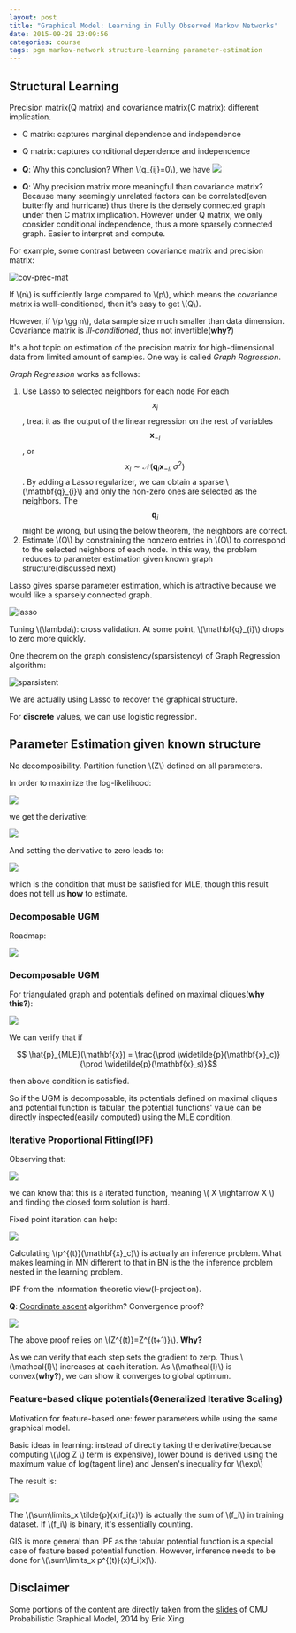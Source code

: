 ```yaml
---
layout: post
title: "Graphical Model: Learning in Fully Observed Markov Networks"
date: 2015-09-28 23:09:56
categories: course
tags: pgm markov-network structure-learning parameter-estimation
---
```


## Structural Learning


Precision matrix(Q matrix) and covariance matrix(C matrix): different implication.


- C matrix: captures marginal dependence and independence
- Q matrix: captures conditional dependence and independence

- **Q**: Why this conclusion?
  When \\(q_{ij}=0\\), we have
  ![](/assets/images/pgm/q_matrix_conditional_independence.png)
- **Q**: Why precision matrix more meaningful than covariance matrix?
  Because many seemingly unrelated factors can be correlated(even butterfly and hurricane) thus there is the densely connected graph under then C matrix implication. However under Q matrix, we only consider conditional independence, thus a more sparsely connected graph. Easier to interpret and compute.

For example, some contrast between covariance matrix and precision matrix:

![cov-prec-mat](/assets/images/pgm/covariance-and-precision-matrix-example.png)

If \\(n\\) is sufficiently large compared to \\(p\\), which means the covariance matrix is well-conditioned, then it's easy to get \\(Q\\).


However, if \\(p \gg n\\), data sample size much smaller than data dimension. Covariance matrix is *ill-conditioned*, thus not invertible(**why?**)

It's a hot topic on estimation of the precision matrix for high-dimensional data from limited amount of samples. One way is called *Graph Regression*.

*Graph Regression* works as follows:

1. Use Lasso to selected neighbors for each node
   For each $$x_i$$, treat it as the output of the linear regression on the rest of variables $$\mathbf{x}_{-i}$$, or $$x_i \sim \mathcal{N}(\mathbf{q}_{i} \mathbf{x}_{-i}, \sigma^2)$$. By adding a Lasso regularizer, we can obtain a sparse \\(\mathbf{q}_{i}\\) and only the non-zero ones are selected as the neighbors.
   The $$\mathbf{q}_i$$ might be wrong, but using the below theorem,  the neighbors are correct.
2. Estimate \\(Q\\) by constraining the nonzero entries in \\(Q\\) to correspond to the selected neighbors of each node. In this way, the problem reduces to parameter estimation given known graph structure(discussed next)

Lasso gives sparse parameter estimation, which is attractive because we would like a sparsely connected graph.

![lasso](/assets/images/pgm/linear-regression-with-lasso.png)

Tuning \\(\lambda\\): cross validation. At some point, \\(\mathbf{q}_{i}\\) drops to zero more quickly.

One theorem on the graph consistency(sparsistency) of Graph Regression algorithm:

![sparsistent](/assets/images/pgm/sparsistent.png)

We are actually using Lasso to recover the graphical structure.

For **discrete** values, we can use logistic regression.

## Parameter Estimation given known structure

No decomposibility. Partition function \\(Z\\) defined on all parameters.

In order to maximize the log-likelihood:

![](/assets/images/pgm/log_p_mn.png)

we get the derivative:

![](/assets/images/pgm/derivative_log_p.png)

And setting the derivative to zero leads to:

![](/assets/images/pgm/p_mle.png)

which is the condition that must be satisfied for MLE, though this result does not tell us **how** to estimate.

### Decomposable UGM

Roadmap:

![](/assets/images/pgm/estimation-method-table-for-ugm.png)

### Decomposable UGM

For triangulated graph and potentials defined on maximal cliques(**why this?**):

![](/assets/images/pgm/joint-distribution-of-decomposable-ugm.png)

We can verify that if

$$ \hat{p}_{MLE}(\mathbf{x}) = \frac{\prod \widetilde{p}(\mathbf{x}_c)}{\prod \widetilde{p}(\mathbf{x}_s)}$$

then above condition is satisfied.

So if the UGM is decomposable, its potentials defined on maximal cliques and potential function is tabular, the potential functions' value can be directly inspected(easily computed) using the MLE condition.


### Iterative Proportional Fitting(IPF)

Observing that:

![](/assets/images/pgm/ipf_p_over_psi.PNG)

we can know that this is a iterated function, meaning \\( X \rightarrow X \\) and finding the closed form solution is hard.

Fixed point iteration can help:

![](/assets/images/pgm/ipf_fixed_point_iteration.PNG)

Calculating \\(p^{(t)}(\mathbf{x}_c)\\) is actually an inference problem. What makes learning in MN different to that in BN is the the inference problem nested in the learning problem.

IPF from the information theoretic view(I-projection).

**Q**: [Coordinate ascent](https://en.wikipedia.org/wiki/Coordinate_descent) algorithm? Convergence proof?

![](/assets/images/pgm/ipf_convergence_proof.png)

The above proof relies on \\(Z^{(t)}=Z^{(t+1)}\\). **Why?**

As we can verify that each step sets the gradient to zerp. Thus \\(\mathcal{l}\\) increases at each iteration. As \\(\mathcal{l}\\) is convex(**why?**), we can show it converges to global optimum.

### Feature-based clique potentials(Generalized Iterative Scaling)

Motivation for feature-based one: fewer parameters while using the same graphical model.

Basic ideas in learning: instead of directly taking the derivative(because computing \\(\log Z \\) term is expensive), lower bound is derived using the maximum value of log(tagent line) and Jensen's inequality for \\(\exp\\)

The result is:

![](/assets/images/pgm/gis_result.png)

The \\(\sum\limits_x \tilde{p}(x)f_i(x)\\) is actually the sum of \\(f_i\\) in training dataset. If \\(f_i\\) is binary, it's essentially counting.


GIS is more general than IPF as the tabular potential function is a special case of feature based potential function. However, inference needs to be done for \\(\sum\limits_x p^{(t)}(x)f_i(x)\\).


## Disclaimer

Some portions of the content are directly taken from the [slides](http://www.cs.cmu.edu/~epxing/Class/10708-14/lectures/lecture8-LearningObsMRF.pdf) of CMU Probabilistic Graphical Model, 2014 by Eric Xing

